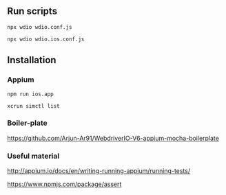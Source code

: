 ## Run scripts
`npx wdio wdio.conf.js`

`npx wdio wdio.ios.conf.js`


## Installation

### Appium
`npm run ios.app`

`xcrun simctl list`


### Boiler-plate
https://github.com/Arjun-Ar91/WebdriverIO-V6-appium-mocha-boilerplate

### Useful material
http://appium.io/docs/en/writing-running-appium/running-tests/

https://www.npmjs.com/package/assert
